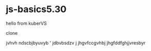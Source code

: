 # js-basics5.30

hello from kuberVS

clone

jvhvh
ndscbjbyuvyb
'
jdbvbsdzv j
jhgvfccgvhbj
jhgfddfghjjvresbyr